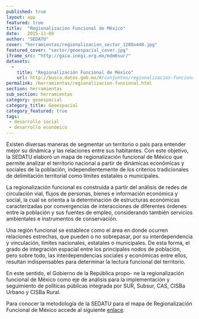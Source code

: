 ```yaml
---
published: true
layout: app
featured: true
title:  "Regionalización Funcional de México"
date:   2015-11-09
author: "SEDATU"
cover: "herramientas/regionalizacion_sector_1280x440.jpg"
featured_cover: "sector/geoespacial_cover.jpg"
iframe_src: "http://gaia.inegi.org.mx/mdm6sur/"
datasets:
  -
    title: "Regionalización Funcional de México"
    url: http://busca.datos.gob.mx/#/conjuntos/regionalizacion-funcional-de-mexico
permalink: /herramientas/regionalizacion-funcional.html
section: herramientas
sub_section: herramientas
category: geoespacial
category_title: Geoespacial
category_featured: true
tags:
 - desarrollo social
 - desarrollo económico
---
```


Existen diversas maneras de segmentar un territorio o país para entender mejor su dinámica y las relaciones entre sus habitantes. Con este objetivo, la SEDATU elaboró un mapa de regionalización funcional de México que permite analizar el territorio nacional a partir de dinámicas económicas y sociales de la población, independientemente de los criterios tradicionales de delimitación territorial como límites estatales o municipales.

La regionalización funcional es construida a partir del análisis de redes de circulación vial, flujos de personas, bienes e información económica y social, la cual se orienta a la determinación de estructuras económicas caracterizadas por convergencias de interacciones de diferentes órdenes entre la población y sus fuentes de empleo, considerando también servicios ambientales e instrumentos de conservación.

Una región funcional se establece como el área en donde ocurren relaciones estrechas, que pueden o no sobrepasar, por su interdependencia y vinculación, límites nacionales, estatales o municipales. De esta forma, el grado de integración espacial entre los principales nodos de población, pero sobre todo, las interdependencias sociales y económicas entre ellos, resultan indispensables para determinar la lectura funcional del territorio.

En este sentido, el Gobierno de la República propo- ne la regionalización funcional de México como eje de análisis para la implementación y seguimiento de políticas públicas integrada por SUR, Subsur, CAS, CISBa Urbano y CISBa Rural.

Para conocer la metodología de la SEDATU para el mapa de Regionalización Funcional de México accede al siguiente [enlace](https://www.dropbox.com/s/hx1ajwgi29khhfb/SEDATU%20Regionalizacion%20Funcional%20libro%20completo.pdf?dl=1).
